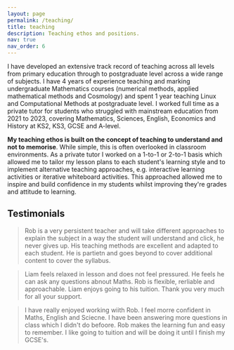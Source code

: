 ```yaml
---
layout: page
permalink: /teaching/
title: teaching
description: Teaching ethos and positions.
nav: true
nav_order: 6
---
```



I have developed an extensive track record of teaching across all levels from primary education through to postgraduate level across a wide range of subjects. I have 4 years of experience teaching and marking undergraduate Mathematics courses (numerical methods, applied mathematical methods and Cosmology) and spent 1 year teaching Linux and Computational Methods at postgraduate level. I worked full time as a private tutor for students who struggled with mainstream education from 2021 to 2023, covering Mathematics, Sciences, English, Economics and History at KS2, KS3, GCSE and A-level. 

**My teaching ethos is built on the concept of teaching to understand and not to memorise**. While simple, this is often overlooked in classroom environments. As a private tutor I worked on a 1-to-1 or 2-to-1 basis which allowed me to tailor my lesson plans to each student's learning style and to implement alternative teaching approaches, e.g. interactive learning activities or iterative whiteboard activities. This approached allowed me to inspire and build confidence in my students whilst improving they're grades and attitude to learning. 

## Testimonials
> Rob is a very persistent teacher and will take different approaches to explain the subject in a way the student will understand and click, he never gives up. His teaching methods are excellent and adapted to each student. He is partietn and goes beyond to cover additional content to cover the syllabus.

 > Liam feels relaxed in lesson and does not feel pressured. He feels he can ask any questions abnout Maths. Rob is flexible, rerliable and approachable. Liam enjoys going to his tuition. Thank you very much for all your support.

> I have really enjoyed working wiith Rob. I feel morre confident in Maths, English and Sciecne. I have been answering more questions in class which I didn't do befoore. Rob makes the learning fun and easy to remember. I like going to tuition and will be doing it until I finish my GCSE's.

